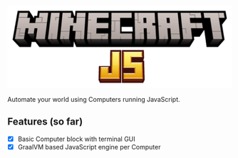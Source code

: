 

![Minecraft JS](./logo.png)


Automate your world using Computers running JavaScript.

## Features (so far)

- [x] Basic Computer block with terminal GUI
- [x] GraalVM based JavaScript engine per Computer